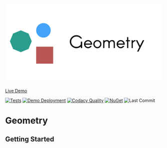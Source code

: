 <p align="center">
   <div style="width:640;height:320">
       <img style="width: inherit" src="https://raw.githubusercontent.com/Aptacode/Geometry/Production/Resources/Images/Banner.png">
</div>
</p>

[Live Demo](https://aptacode.github.io/Geometry/)

[![Tests](https://github.com/Aptacode/Geometry/actions/workflows/test.yml/badge.svg)](https://github.com/Aptacode/Geometry/actions/workflows/test.yml)
[![Demo Deployment](https://github.com/Aptacode/Geometry/actions/workflows/demo.yml/badge.svg)](https://github.com/Aptacode/Geometry/actions/workflows/demo.yml)
[![Codacy Quality](https://app.codacy.com/project/badge/Grade/3c10562f384140f1bdac7c6e0a386860)](https://www.codacy.com/gh/Aptacode/Geometry/dashboard?utm_source=github.com&amp;utm_medium=referral&amp;utm_content=Aptacode/Geometry&amp;utm_campaign=Badge_Grade)
[![NuGet](https://img.shields.io/nuget/v/Aptacode.Geometry.svg?style=flat)](https://www.nuget.org/packages/Aptacode.Geometry/)
![Last Commit](https://img.shields.io/github/last-commit/Aptacode/Geometry?style=flat-square&cacheSeconds=86000)

# Geometry

## Getting Started
